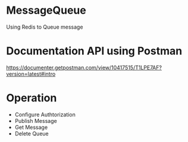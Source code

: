 # MessageQueue
Using Redis to Queue message

# Documentation API using Postman
https://documenter.getpostman.com/view/10417515/T1LPE7AF?version=latest#intro

# Operation
- Configure Authtorization
- Publish Message
- Get Message
- Delete Queue
